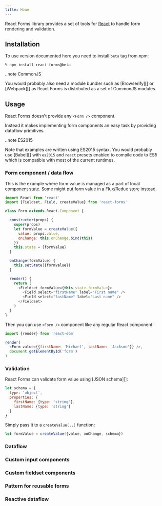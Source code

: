 ```yaml
---
title: Home
---
```


React Forms library provides a set of tools for [React][] to handle form
rendering and validation.

## Installation

To use version documented here you need to install `beta` tag from npm:

    % npm install react-forms@beta

..note CommonJS

  You would probably also need a module bundler such as [Browserify][] or
  [Webpack][] as React Forms is distributed as a set of CommonJS modules.

## Usage

React Forms doesn't provide any `<Form />` component.

Instead it makes implementing form components an easy task by providing dataflow
primitives.

..note ES2015

  Note that examples are written using ES2015 syntax. You would probably use
  [Babel][] with `es2015` and `react` presets enabled to compile code to ES5 which
  is compatible with most of the current runtimes.

### Form component / data flow

This is the example where form value is managed as a part of local component
state. Some might put form value in a Flux/Redux store instead.

```js
import React from 'react'
import {Fieldset, Field, createValue} from 'react-forms'

class Form extends React.Component {

  constructor(props) {
    super(props)
    let formValue = createValue({
      value: props.value,
      onChange: this.onChange.bind(this)
    })
    this.state = {formValue}
  }

  onChange(formValue) {
    this.setState({formValue})
  }

  render() {
    return (
      <Fieldset formValue={this.state.formValue}>
        <Field select="firstName" label="First name" />
        <Field select="lastName" label="Last name" />
      </Fieldset>
    )
  }
}
```

Then you can use `<Form />` component like any regular React component:

```js
import {render} from 'react-dom'

render(
  <Form value={{firstName: 'Michael', lastName: 'Jackson'}} />,
  document.getElementById('form')
)
```
### Validation

React Forms can validate form value using [JSON schema][]:

```js
let schema = {
  type: 'object',
  properties: {
    firstName: {type: 'string'},
    lastName: {type: 'string'}
  }
}
```

Simply pass it to a `createValue(..)` function:

```js
let formValue = createValue({value, onChange, schema})
```

### Dataflow

### Custom input components

### Custom fieldset components

### Pattern for reusable forms

### Reactive dataflow

[React]: https://reactjs.org
